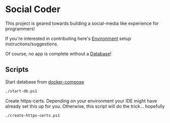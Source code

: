 # Social Coder

This project is geared towards building a social-media like experience for programmers!


If you're interested in contributing here's [Environment](Environment.md) setup instructions/suggestions.

Of course, no app is complete without a [Database](Database.md)!

## Scripts

Start database from [docker-compose](docker-compose.yml)
```bash
./start-db.ps1
```

Create https-certs. Depending on your environment your IDE might have already set this up for you.
Otherwise, this script will do the trick... hopefully

```bash
./create-https-certs.ps1
```